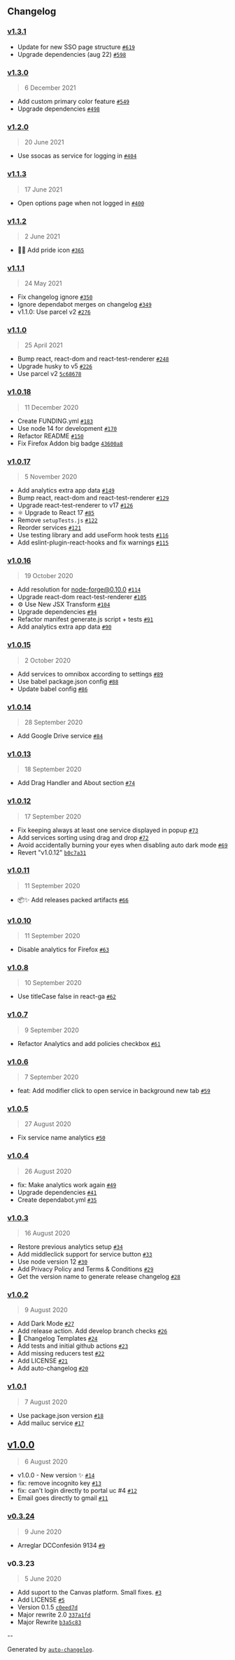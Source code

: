## Changelog

### [v1.3.1](https://github.com/wachunei/directUC/compare/v1.3.0...v1.3.1)

- Update for new SSO page structure [`#619`](https://github.com/wachunei/directUC/pull/619)
- Upgrade dependencies (aug 22) [`#598`](https://github.com/wachunei/directUC/pull/598)

### [v1.3.0](https://github.com/wachunei/directUC/compare/v1.2.0...v1.3.0)

> 6 December 2021

- Add custom primary color feature [`#549`](https://github.com/wachunei/directUC/pull/549)
- Upgrade dependencies [`#498`](https://github.com/wachunei/directUC/pull/498)

### [v1.2.0](https://github.com/wachunei/directUC/compare/v1.1.3...v1.2.0)

> 20 June 2021

- Use ssocas as service for logging in [`#404`](https://github.com/wachunei/directUC/pull/404)

### [v1.1.3](https://github.com/wachunei/directUC/compare/v1.1.2...v1.1.3)

> 17 June 2021

- Open options page when not logged in [`#400`](https://github.com/wachunei/directUC/pull/400)

### [v1.1.2](https://github.com/wachunei/directUC/compare/v1.1.1...v1.1.2)

> 2 June 2021

- 🏳️‍🌈 Add pride icon [`#365`](https://github.com/wachunei/directUC/pull/365)

### [v1.1.1](https://github.com/wachunei/directUC/compare/v1.1.0...v1.1.1)

> 24 May 2021

- Fix changelog ignore [`#350`](https://github.com/wachunei/directUC/pull/350)
- Ignore dependabot merges on changelog [`#349`](https://github.com/wachunei/directUC/pull/349)
- v1.1.0: Use parcel v2 [`#276`](https://github.com/wachunei/directUC/pull/276)

### [v1.1.0](https://github.com/wachunei/directUC/compare/v1.0.18...v1.1.0)

> 25 April 2021

- Bump react, react-dom and react-test-renderer [`#248`](https://github.com/wachunei/directUC/pull/248)
- Upgrade husky to v5 [`#226`](https://github.com/wachunei/directUC/pull/226)
- Use parcel v2 [`5c68678`](https://github.com/wachunei/directUC/commit/5c68678e4bc0561cbe1576d4ade5777bc288ab5b)

### [v1.0.18](https://github.com/wachunei/directUC/compare/v1.0.17...v1.0.18)

> 11 December 2020

- Create FUNDING.yml [`#183`](https://github.com/wachunei/directUC/pull/183)
- Use node 14 for development [`#170`](https://github.com/wachunei/directUC/pull/170)
- Refactor README [`#150`](https://github.com/wachunei/directUC/pull/150)
- Fix Firefox Addon big badge [`43600a8`](https://github.com/wachunei/directUC/commit/43600a8a33a572f8a085567a44cebd0af4f26241)

### [v1.0.17](https://github.com/wachunei/directUC/compare/v1.0.16...v1.0.17)

> 5 November 2020

- Add analytics extra app data [`#149`](https://github.com/wachunei/directUC/pull/149)
- Bump react, react-dom and react-test-renderer [`#129`](https://github.com/wachunei/directUC/pull/129)
- Upgrade react-test-renderer to v17 [`#126`](https://github.com/wachunei/directUC/pull/126)
- ⚛️ Upgrade to React 17 [`#85`](https://github.com/wachunei/directUC/pull/85)
- Remove `setupTests.js` [`#122`](https://github.com/wachunei/directUC/pull/122)
- Reorder services [`#121`](https://github.com/wachunei/directUC/pull/121)
- Use testing library and add useForm hook tests [`#116`](https://github.com/wachunei/directUC/pull/116)
- Add eslint-plugin-react-hooks and fix warnings [`#115`](https://github.com/wachunei/directUC/pull/115)

### [v1.0.16](https://github.com/wachunei/directUC/compare/v1.0.15...v1.0.16)

> 19 October 2020

- Add resolution for node-forge@0.10.0 [`#114`](https://github.com/wachunei/directUC/pull/114)
- Upgrade react-dom react-test-renderer [`#105`](https://github.com/wachunei/directUC/pull/105)
- ⚙️ Use New JSX Transform [`#104`](https://github.com/wachunei/directUC/pull/104)
- Upgrade dependencies [`#94`](https://github.com/wachunei/directUC/pull/94)
- Refactor manifest generate.js script + tests [`#91`](https://github.com/wachunei/directUC/pull/91)
- Add analytics extra app data [`#90`](https://github.com/wachunei/directUC/pull/90)

### [v1.0.15](https://github.com/wachunei/directUC/compare/v1.0.14...v1.0.15)

> 2 October 2020

- Add services to omnibox according to settings [`#89`](https://github.com/wachunei/directUC/pull/89)
- Use babel package.json config [`#88`](https://github.com/wachunei/directUC/pull/88)
- Update babel config [`#86`](https://github.com/wachunei/directUC/pull/86)

### [v1.0.14](https://github.com/wachunei/directUC/compare/v1.0.13...v1.0.14)

> 28 September 2020

- Add Google Drive service [`#84`](https://github.com/wachunei/directUC/pull/84)

### [v1.0.13](https://github.com/wachunei/directUC/compare/v1.0.12...v1.0.13)

> 18 September 2020

- Add Drag Handler and About section [`#74`](https://github.com/wachunei/directUC/pull/74)

### [v1.0.12](https://github.com/wachunei/directUC/compare/v1.0.11...v1.0.12)

> 17 September 2020

- Fix keeping always at least one service displayed in popup [`#73`](https://github.com/wachunei/directUC/pull/73)
- Add services sorting using drag and drop [`#72`](https://github.com/wachunei/directUC/pull/72)
- Avoid accidentally burning your eyes when disabling auto dark mode [`#69`](https://github.com/wachunei/directUC/pull/69)
- Revert "v1.0.12" [`b0c7a31`](https://github.com/wachunei/directUC/commit/b0c7a31f8e9b19b65a7beb372a5d301f32ec5f5f)

### [v1.0.11](https://github.com/wachunei/directUC/compare/v1.0.10...v1.0.11)

> 11 September 2020

- 📦✨ Add releases packed artifacts [`#66`](https://github.com/wachunei/directUC/pull/66)

### [v1.0.10](https://github.com/wachunei/directUC/compare/v1.0.8...v1.0.10)

> 11 September 2020

- Disable analytics for Firefox [`#63`](https://github.com/wachunei/directUC/pull/63)

### [v1.0.8](https://github.com/wachunei/directUC/compare/v1.0.7...v1.0.8)

> 10 September 2020

- Use titleCase false in react-ga [`#62`](https://github.com/wachunei/directUC/pull/62)

### [v1.0.7](https://github.com/wachunei/directUC/compare/v1.0.6...v1.0.7)

> 9 September 2020

- Refactor Analytics and add policies checkbox [`#61`](https://github.com/wachunei/directUC/pull/61)

### [v1.0.6](https://github.com/wachunei/directUC/compare/v1.0.5...v1.0.6)

> 7 September 2020

- feat: Add modifier click to open service in background new tab [`#59`](https://github.com/wachunei/directUC/pull/59)

### [v1.0.5](https://github.com/wachunei/directUC/compare/v1.0.4...v1.0.5)

> 27 August 2020

- Fix service name analytics [`#50`](https://github.com/wachunei/directUC/pull/50)

### [v1.0.4](https://github.com/wachunei/directUC/compare/v1.0.3...v1.0.4)

> 26 August 2020

- fix: Make analytics work again [`#49`](https://github.com/wachunei/directUC/pull/49)
- Upgrade dependencies [`#41`](https://github.com/wachunei/directUC/pull/41)
- Create dependabot.yml [`#35`](https://github.com/wachunei/directUC/pull/35)

### [v1.0.3](https://github.com/wachunei/directUC/compare/v1.0.2...v1.0.3)

> 16 August 2020

- Restore previous analytics setup [`#34`](https://github.com/wachunei/directUC/pull/34)
- Add middleclick support for service button [`#33`](https://github.com/wachunei/directUC/pull/33)
- Use node version 12 [`#30`](https://github.com/wachunei/directUC/pull/30)
- Add Privacy Policy and Terms & Conditions [`#29`](https://github.com/wachunei/directUC/pull/29)
- Get the version name to generate release changelog [`#28`](https://github.com/wachunei/directUC/pull/28)

### [v1.0.2](https://github.com/wachunei/directUC/compare/v1.0.1...v1.0.2)

> 9 August 2020

- Add Dark Mode [`#27`](https://github.com/wachunei/directUC/pull/27)
- Add release action. Add develop branch checks [`#26`](https://github.com/wachunei/directUC/pull/26)
- 📝 Changelog Templates [`#24`](https://github.com/wachunei/directUC/pull/24)
- Add tests and initial github actions [`#23`](https://github.com/wachunei/directUC/pull/23)
- Add missing reducers test [`#22`](https://github.com/wachunei/directUC/pull/22)
- Add LICENSE [`#21`](https://github.com/wachunei/directUC/pull/21)
- Add auto-changelog [`#20`](https://github.com/wachunei/directUC/pull/20)

### [v1.0.1](https://github.com/wachunei/directUC/compare/v1.0.0...v1.0.1)

> 7 August 2020

- Use package.json version [`#18`](https://github.com/wachunei/directUC/pull/18)
- Add mailuc service [`#17`](https://github.com/wachunei/directUC/pull/17)

## [v1.0.0](https://github.com/wachunei/directUC/compare/v0.3.24...v1.0.0)

> 6 August 2020

- v1.0.0 - New version ✨ [`#14`](https://github.com/wachunei/directUC/pull/14)
- fix: remove incognito key [`#13`](https://github.com/wachunei/directUC/pull/13)
- fix: can't login directly to portal uc #4 [`#12`](https://github.com/wachunei/directUC/pull/12)
- Email goes directly to gmail [`#11`](https://github.com/wachunei/directUC/pull/11)

### [v0.3.24](https://github.com/wachunei/directUC/compare/v0.3.23...v0.3.24)

> 9 June 2020

- Arreglar DCConfesión 9134 [`#9`](https://github.com/wachunei/directUC/pull/9)

### v0.3.23

> 5 June 2020

- Add suport to the Canvas platform. Small fixes. [`#3`](https://github.com/wachunei/directUC/pull/3)
- Add LICENSE [`#5`](https://github.com/wachunei/directUC/pull/5)
- Version 0.1.5 [`c0eed7d`](https://github.com/wachunei/directUC/commit/c0eed7dbaf9f517171e17238b8835cd0a4b91d66)
- Major rewrite 2.0 [`337a1fd`](https://github.com/wachunei/directUC/commit/337a1fd709bc807d927ff4f6fded81f3fbc2d877)
- Major Rewrite [`b3a5c83`](https://github.com/wachunei/directUC/commit/b3a5c8371e877b3520e509708cbd788df85775fc)

--

Generated by [`auto-changelog`](https://github.com/CookPete/auto-changelog).
